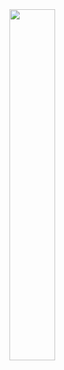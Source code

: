 <img align="center" width="40%" src="https://github-readme-stats.vercel.app/api/top-langs/?username=Stellouche&theme=blue-green" />

<!---
Fusaame/Fusaame is a ✨ special ✨ repository because its `README.md` (this file) appears on your GitHub profile.
You can click the Preview link to take a look at your changes.
--->
